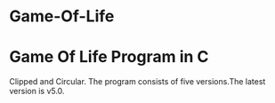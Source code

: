 # Game-Of-Life
<h1>Game Of Life Program in C</h1>

Clipped and Circular.
The program consists of five versions.The latest version is v5.0.


